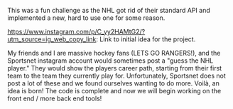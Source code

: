 This was a fun challenge as the NHL got rid of their standard API and implemented a new, hard to use one for some reason.

https://www.instagram.com/p/C_yy2HAMtG2/?utm_source=ig_web_copy_link: Link to initial idea for the project.

My friends and I are massive hockey fans (LETS GO RANGERS!), and the Sportsnet instagram account would sometimes post a "guess the NHL player." 
They would show the players career path, starting from their first team to the team they currently play for. Unfortunately, Sportsnet does not post a lot of these and we found ourselves wanting to do more.
Voilà, an idea is born! The code is complete and now we will begin working on the front end / more back end tools!
